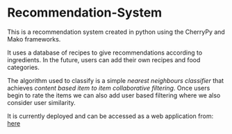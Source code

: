 # Recommendation-System

This is a recommendation system created in python using the CherryPy and Mako frameworks. 

It uses a database of recipes to give recommendations according to ingredients. In the future, users can add their own recipes and food categories. 

The algorithm used to classify is a simple _nearest neighbours classifier_ that achieves _content based item to item collaborative filtering_. Once users begin to rate the items we can also add user based filtering where we also consider user similarity.

It is currently deployed and can be accessed as a web application from: [here](http://eatit.pythonanywhere.com/)

